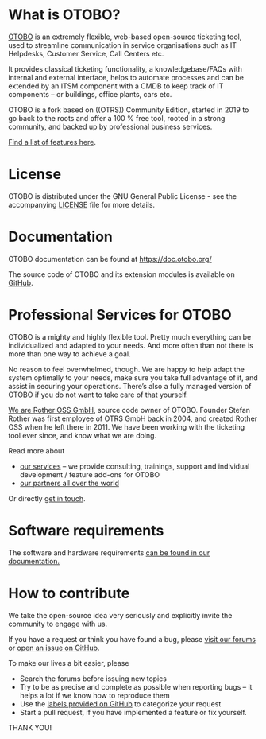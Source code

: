 What is OTOBO?
===================================
[OTOBO](https://www.otobo.de) is an extremely flexible, web-based open-source ticketing tool,
used to streamline communication in service organisations
such as IT Helpdesks, Customer Service, Call Centers etc.

It provides classical ticketing functionality, a knowledgebase/FAQs
with internal and external interface, helps to automate processes
and can be extended by an ITSM component with a CMDB to keep track
of IT components – or buildings, office plants, cars etc.

OTOBO is a fork based on ((OTRS)) Community Edition,
started in 2019 to go back to the roots and offer a 100 % free tool,
rooted in a strong community, and backed up by professional business services.

[Find a list of features here](https://otobo.io/en/service-management-plattform/).


License
=======
OTOBO is distributed under the GNU General Public License - see the
accompanying [LICENSE](LICENSE) file for more details.


Documentation
=============
OTOBO documentation can be found at https://doc.otobo.org/

The source code of OTOBO and its extension modules
is available on [GitHub](https://github.com/RotherOSS).


Professional Services for OTOBO
==============================
OTOBO is a mighty and highly flexible tool.
Pretty much everything can be individualized and adapted to your needs.
And more often than not there is more than one way to achieve a goal.

No reason to feel overwhelmed, though.
We are happy to help adapt the system optimally to your needs,
make sure you take full advantage of it, and assist in securing your operations.
There’s also a fully managed version of OTOBO if you do not want to take care of that yourself.

[We are Rother OSS GmbH](https://otobo.io/en/company/), source code owner of OTOBO.
Founder Stefan Rother was first employee of OTRS GmbH back in 2004,
and created Rother OSS when he left there in 2011.
We have been working with the ticketing tool ever since, and know what we are doing.

Read more about
- [our services](https://otobo.io/en/service/) – we provide consulting, trainings,
support and individual development / feature add-ons for OTOBO
- [our partners all over the world](https://otobo.io/en/company/partner/)

Or directly [get in touch](https://otobo.de/en/rother-oss/#hallo).


Software requirements
=====================
The software and hardware requirements [can be found in our documentation.](https://doc.otobo.org/manual/installation/10.1/en/content/requirements.html)


How to contribute
=================
We take the open-source idea very seriously and explicitly invite the community to engage with us.

If you have a request or think you have found a bug, please
[visit our forums](https://otobo.io/en/forums-en/otobo/english-area/)
or [open an issue on GitHub](https://github.com/RotherOSS/otobo/issues).

To make our lives a bit easier, please
- Search the forums before issuing new topics
- Try to be as precise and complete as possible when reporting bugs – it helps a lot if we know how to reproduce them
- Use the [labels provided on GitHub](https://github.com/RotherOSS/otobo/labels) to categorize your request
- Start a pull request, if you have implemented a feature or fix yourself.

THANK YOU!
